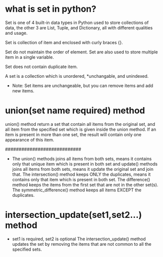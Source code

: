 
# what is set in python?
  
  Set is one of 4 built-in data types in Python used to store 
  collections of data, the other 3 are List, Tuple, and Dictionary, 
  all with different qualities and usage.

Set is collection of item and enclosed with curly braces {}.

   Set do not maintain the order of element. 
   Set are also used to store multiple item in a single variable.

   Set does not contain duplicate item.

   A set is a collection which is unordered, *unchangable, and unindexed.

   * Note: Set items are unchangeable, but you can remove items and add new items.

# union(set name required) method
  union() method return a set that contain all items from the original set, and all item
  from the specified set which is given inside the union method.
  If an item is present in more than one set, the result will contain only one appearance of this item.

  ############################
* The union() methods joins all items from both sets, means it contains only that unique item which is present in both set and 
update() methods joins all items from both sets, means it update the original set and join that. 
The intersection() method keeps ONLY the duplicates, means it contains only that item which is present in both set. 
The difference() method keeps the items from the first set that are not in the other set(s). 
The symmetric_difference() method keeps all items EXCEPT the duplicates.

# intersection_update(set1,set2...) method
 * set1 is required, set2 is optional
 The intersection_update() method updates the set by removing the items that are not common to all the specified sets.
